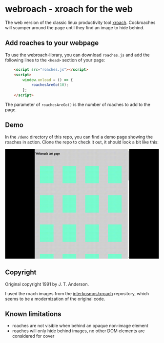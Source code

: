 # webroach - xroach for the web

The web version of the classic linux productivity tool [xroach](https://github.com/interkosmos/xroach/). 
Cockroaches will scamper around the page until they
find an image to hide behind.

## Add roaches to your webpage

To use the webroach-library, you can download `roaches.js` and add the
following lines to the `<head>` section of your page:

```html
    <script src="roaches.js"></script>
    <script>
        window.onload = () => {
            roachesAreGo(10);
        };
    </script>
```

The parameter of `roachesAreGo()` is the number of roaches to add to the page.

## Demo

In the `/demo` directory of this repo, you can find a demo page showing the roaches
in action. Clone the repo to check it out, it should look a bit like this: 

<img src="demo/demo.gif" width="640" height="360" />


## Copyright

Original copyright 1991 by J. T. Anderson.

I used the roach images from the [interkosmos/xroach](https://github.com/interkosmos/xroach)
repository, which seems to be a modernization of the original code.

## Known limitations

- roaches are not visible when behind an opaque non-image element
- roaches will only hide behind images, no other DOM elements are considered for cover

